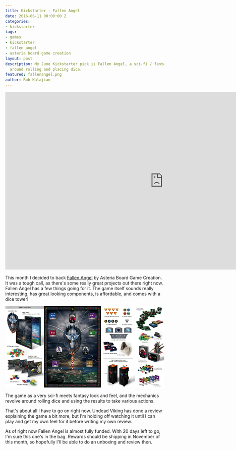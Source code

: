 ```yaml
---
title: Kickstarter - Fallen Angel
date: 2016-06-11 00:00:00 Z
categories:
- kickstarter
tags:
- games
- kickstarter
- fallen angel
- asteria board game creation
layout: post
description: My June Kickstarter pick is Fallen Angel, a sci-fi / fantasy game revolving
  around rolling and placing dice.
featured: fallenangel.png
author: Rob Kalajian
---
```


<iframe width="1000" height="563" src="https://www.kickstarter.com/projects/1928897770/fallen-angel-0/widget/video.html" frameborder="0" scrolling="no"> </iframe>

This month I decided to back [Fallen Angel](https://www.kickstarter.com/projects/1928897770/fallen-angel-0?ref=hero_thanks) by Asteria Board Game Creation. It was a tough call, as there's some really great projects out there right now. Fallen Angel has a few things going for it. The game itself sounds really interesting, has great looking components, is affordable, and comes with a dice tower!

![Fallen Angel](/images/fallenangel/fallenangel.png)

The game as a very sci-fi meets fantasy look and feel, and the mechanics revolve around rolling dice and using the results to take various actions.

That's about all I have to go on right now. Undead Viking has done a review explaining the game a bit more, but I'm holding off watching it until I can play and get my own feel for it before writing my own review.

As of right now Fallen Angel is almost fully funded. With 20 days left to go, I'm sure this one's in the bag. Rewards should be shipping in November of this month, so hopefully I'll be able to do an unboxing and review then.
